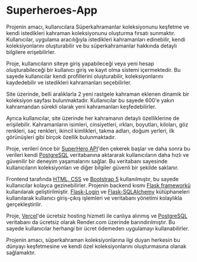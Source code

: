 # Superheroes-App

Projenin amacı, kullanıcılara Süperkahramanlar koleksiyonunu keşfetme ve kendi istedikleri kahraman koleksiyonunu oluşturma fırsatı sunmaktır. Kullanıcılar, uygulama aracılığıyla istedikleri kahramanları edinebilir, kendi koleksiyonlarını oluşturabilir ve bu süperkahramanlar hakkında detaylı bilgilere erişebilirler.

Proje, kullanıcıların siteye giriş yapabileceği veya yeni hesap oluşturabileceği bir kullanıcı giriş ve kayıt olma sistemi içermektedir. Bu sayede kullanıcılar kendi profillerini oluşturabilir, koleksiyonlarını kaydedebilir ve istedikleri kahramanları seçebilirler.

Site üzerinde, belli aralıklarla 2 yeni rastgele kahraman eklenen dinamik bir koleksiyon sayfası bulunmaktadır. Kullanıcılar bu sayede 600'e yakın kahramandan sürekli olarak yeni kahramanları keşfedebilirler.

Ayrıca kullanıcılar, site üzerinde her kahramanın detaylı özelliklerine de erişilebilir. Kahramanların isimleri, cinsiyetleri, ırkları, boyutları, kiloları, göz renkleri, saç renkleri, ikincil kimlikleri, takma adları, doğum yerleri, ilk görünüşleri gibi birçok özellik bulunmaktadır.

Proje, verileri önce bir <a href="https://superheroapi.com">SuperHero API</a>'den çekerek başlar ve daha sonra bu verileri kendi <a href="https://www.postgresql.org">PostgreSQL</a> veritabanına aktararak kullanıcıların daha hızlı ve güvenilir bir deneyim yaşamalarını sağlar. Bu veritabanı sayesinde kullanıcıların koleksiyonları ve diğer bilgiler güvenli bir şekilde saklanır.

Frontend tarafında <a href="https://www.w3schools.com/html/html_css.asp">HTML, CSS</a> ve <a href="https://getbootstrap.com/docs/5.2/getting-started/introduction/">Bootstrap 5</a> kullanılmıştır, bu sayede kullanıcılar kolayca gezinebilirler. Projenin backend kısmı <a href="https://flask.palletsprojects.com">Flask frameworkü</a> kullanılarak geliştirilmiştir. <a href="https://flask-login.readthedocs.io/en/latest/">Flask-Login</a> ve <a href="https://flask-sqlalchemy.palletsprojects.com/en/3.0.x/">Flask-SQLAlchemy</a> kütüphaneleri kullanılarak kullanıcı giriş-çıkış işlemleri ve veritabanı yönetimi kolaylıkla gerçekleştirilir.

Proje, <a href="https://vercel.com">Vercel</a>'de ücretsiz hosting hizmeti ile canlıya alınmış ve <a href="https://www.postgresql.org">PostgreSQL</a> veritabanı da ücretsiz olarak Render.com üzerinde barındırılmıştır. Bu sayede kullanıcılar herhangi bir ücret ödemeden uygulamayı kullanabilirler.

Projenin amacı, süperkahraman koleksiyonlarına ilgi duyan herkesin bu dünyayı keşfetmesine ve kendi özel koleksiyonlarını oluşturmasına olanak sağlamaktır.